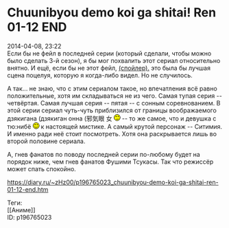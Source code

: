 Chuunibyou demo koi ga shitai! Ren 01-12 END
=============================================

   
 2014-04-08, 23:22   
  Если бы не фейл в последней серии (который сделали, чтобы можно было сделать 3-й сезон), я бы мог похвалить этот сериал относительно внятно. И ещё, если бы не этот фейл,  [(спойлер).](https://zHz00.diary.ru/p196765023.htm?index=1#linkmore196765023m1)    это была бы лучшая сцена поцелуя, которую я когда-либо видел. Но не случилось.     
   
 А так... не знаю, что с этим сериалом такое, но впечатления всё равно положительные, хотя им складываться не из чего. Самая тупая серия -- четвёртая. Самая лучшая серия -- пятая -- с сонным соревнованием. В этой серии сериал чуть-чуть приблизился от границы воображаемого дзякигана (дзякиган онна (邪気眼 女 ![;)](pics/1136.gif) -- то же самое, что и девушка с тю:нибё ![:)](pics/3.gif) к настоящей мистике. А самый крутой персонаж -- Ситимия. И именно ради неё стоит посмотреть. Хотя она раскрывается лишь во второй половине сериала.   
   
 А, гнев фанатов по поводу последней серии по-любому будет на порядок ниже, чем гнев фанатов Фушими Тсукасы. Так что режиссёр может спать спокойно.   
    
 <https://diary.ru/~zHz00/p196765023_chuunibyou-demo-koi-ga-shitai-ren-01-12-end.htm>   
   
 Теги:   
 [[Аниме]]   
 ID: p196765023